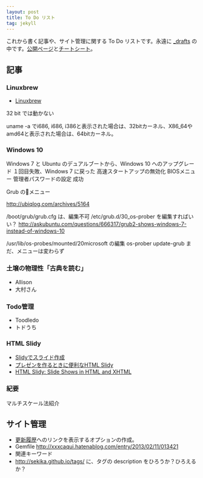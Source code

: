 ```yaml
---
layout: post
title: To Do リスト
tag: jekyll
---
```

これから書く記事や、サイト管理に関する To Do リストです。永遠に [_drafts](https://github.com/sekika/sekika.github.io/tree/master/_drafts) の中です。[公開ページ](http://sekika.github.io)と[チートシート](http://sekika.github.io/2015/10/12/cheetsheet/)。

## 記事 ##

### Linuxbrew ###

- [Linuxbrew](https://github.com/Homebrew/linuxbrew)

32 bit では動かない

uname -a でi686, i686, i386と表示された場合は、32bitカーネル、X86_64やamd64と表示された場合は、64bitカーネル。

### Windows 10 ###
Windows 7 と Ubuntu のデュアルブートから、Windows 10 へのアップグレード
１回目失敗、Windows 7 に戻った
高速スタートアップの無効化
BIOSメニュー
管理者パスワードの設定
成功

Grub のメニュー

http://ubiqlog.com/archives/5164

/boot/grub/grub.cfg は、編集不可
/etc/grub.d/30_os-prober を編集すればいい？
http://askubuntu.com/questions/666317/grub2-shows-windows-7-instead-of-windows-10

/usr/lib/os-probes/mounted/20microsoft の編集
os-prober
update-grub
まだ、メニューは変わらず


### 土壌の物理性「古典を読む」
- Allison
- 大村さん

### Todo管理
- Toodledo
- トドうち

### HTML Slidy
- [Slidyでスライド作成](http://d.hatena.ne.jp/haradago/20070919/p1)
- [プレゼンを作るときに便利なHTML Slidy](http://blueskis.wktk.so/blog/2012/05/html-slidy/#.Vixm_67hDaZ)
- [HTML Slidy: Slide Shows in HTML and XHTML](http://www.w3.org/Talks/Tools/Slidy2/)

### 紀要
マルチスケール法紹介

## サイト管理 ##
- [更新履歴](https://github.com/sekika/sekika.github.io/commits/master/_posts/2015-10-27-open-command.md)へのリンクを表示するオプションの作成。
- Gemfile http://xxxcaqui.hatenablog.com/entry/2013/02/11/013421
- 関連キーワード
- http://sekika.github.io/tags/ に、タグの description をひろうか？ひろえるか？

